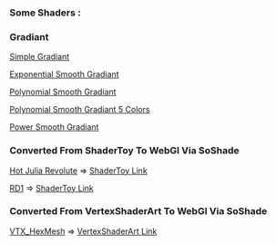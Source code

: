 ### Some Shaders :

### Gradiant

[Simple Gradiant](Grad.html)

[Exponential Smooth Gradiant](expSmoothGrad.html)

[Polynomial Smooth Gradiant](polySmoothGrad.html)

[Polynomial Smooth Gradiant 5 Colors](polySmoothGrad_4Colors.html)

[Power Smooth Gradiant](powerSmoothGrad.html)

### Converted From ShaderToy To WebGl Via SoShade

[Hot Julia Revolute](HotJuliaRevolute.html) => [ShaderToy Link](https://www.shadertoy.com/view/lljyWm)

[RD1](RD1.html) =>  [ShaderToy Link](https://www.shadertoy.com/view/XtlcDl)

### Converted From VertexShaderArt To WebGl Via SoShade

[VTX_HexMesh](VTX_HexMesh.html) => [VertexShaderArt Link](https://www.vertexshaderart.com/art/ojPoZ3NHuEgtAPr3Z)

